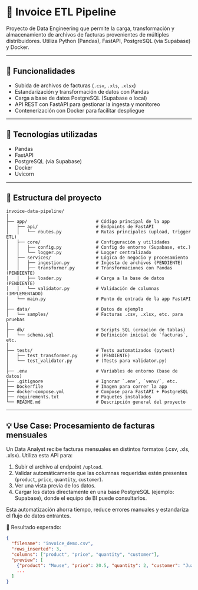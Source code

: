 # 🧾 Invoice ETL Pipeline

Proyecto de Data Engineering que permite la carga, transformación y almacenamiento de archivos de facturas provenientes de múltiples distribuidores. Utiliza Python (Pandas), FastAPI, PostgreSQL (via Supabase) y Docker.

---

## 🚀 Funcionalidades

- Subida de archivos de facturas (`.csv`, `.xls`, `.xlsx`)
- Estandarización y transformación de datos con Pandas
- Carga a base de datos PostgreSQL (Supabase o local)
- API REST con FastAPI para gestionar la ingesta y monitoreo
- Contenerización con Docker para facilitar despliegue

---

## 🧱 Tecnologías utilizadas

- Pandas
- FastAPI
- PostgreSQL (via Supabase)
- Docker
- Uvicorn

---

## 📁 Estructura del proyecto

```plaintext
invoice-data-pipeline/
│
├── app/                          # Código principal de la app
│   ├── api/                      # Endpoints de FastAPI
│   │   └── routes.py             # Rutas principales (upload, trigger ETL)
│   ├── core/                     # Configuración y utilidades
│   │   ├── config.py             # Config de entorno (Supabase, etc.)
│   │   └── logger.py             # Logger centralizado
│   ├── services/                 # Lógica de negocio y procesamiento
│   │   ├── ingestion.py          # Ingesta de archivos (PENDIENTE)
│   │   ├── transformer.py        # Transformaciones con Pandas (PENDIENTE)
│   │   ├── loader.py             # Carga a la base de datos (PENDIENTE)
│   │   └── validator.py          # Validación de columnas (IMPLEMENTADO)
│   └── main.py                   # Punto de entrada de la app FastAPI
│
├── data/                         # Datos de ejemplo
│   └── samples/                  # Facturas .csv, .xlsx, etc. para pruebas
│
├── db/                           # Scripts SQL (creación de tablas)
│   └── schema.sql                # Definición inicial de `facturas`, etc.
│
├── tests/                        # Tests automatizados (pytest)
│   ├── test_transformer.py       # (PENDIENTE)
│   └── test_validator.py         # (Tests para validator.py)
│
├── .env                          # Variables de entorno (base de datos)
├── .gitignore                    # Ignorar `.env`, `venv/`, etc.
├── Dockerfile                    # Imagen para correr la app
├── docker-compose.yml            # Compose para FastAPI + PostgreSQL
├── requirements.txt              # Paquetes instalados
└── README.md                     # Descripción general del proyecto
```

---

## 💡 Use Case: Procesamiento de facturas mensuales

Un Data Analyst recibe facturas mensuales en distintos formatos (.csv, .xls, .xlsx). Utiliza esta API para:

1. Subir el archivo al endpoint `/upload`.
2. Validar automáticamente que las columnas requeridas estén presentes (`product`, `price`, `quantity`, `customer`).
3. Ver una vista previa de los datos.
4. Cargar los datos directamente en una base PostgreSQL (ejemplo: Supabase), donde el equipo de BI puede consultarlos.

Esta automatización ahorra tiempo, reduce errores manuales y estandariza el flujo de datos entrantes.

📌 Resultado esperado:
```json
{
  "filename": "invoice_demo.csv",
  "rows_inserted": 3,
  "columns": ["product", "price", "quantity", "customer"],
  "preview": [
    {"product": "Mouse", "price": 20.5, "quantity": 2, "customer": "Juan Perez"},
    ...
  ]
}